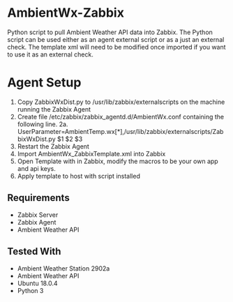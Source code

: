 # AmbientWx-Zabbix
Python script to pull Ambient Weather API data into Zabbix. The Python script can be used either as an agent external script or as a just an external check. The template xml will need to be modified once imported if you want to use it as an external check.

# Agent Setup
1. Copy ZabbixWxDist.py to /usr/lib/zabbix/externalscripts on the machine running the Zabbix Agent
2. Create file /etc/zabbix/zabbix_agentd.d/AmbientWx.conf containing the following line.
2a. UserParameter=AmbientTemp.wx[*],/usr/lib/zabbix/externalscripts/ZabbixWxDist.py $1 $2 $3
3. Restart the Zabbix Agent
4. Import AmbientWx_ZabbixTemplate.xml into Zabbix
5. Open Template with in Zabbix, modify the macros to be your own app and api keys.
6. Apply template to host with script installed

## Requirements
* Zabbix Server
* Zabbix Agent
* Ambient Weather API

## Tested With
* Ambient Weather Station 2902a
* Ambient Weather API
* Ubuntu 18.0.4
* Python 3
